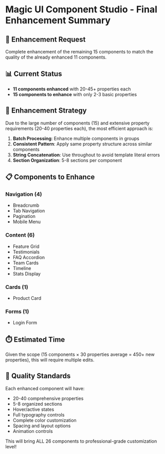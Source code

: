 # Magic UI Component Studio - Final Enhancement Summary

## 🎯 Enhancement Request
Complete enhancement of the remaining 15 components to match the quality of the already enhanced 11 components.

## 📊 Current Status
- **11 components enhanced** with 20-45+ properties each
- **15 components to enhance** with only 2-3 basic properties

## 🚀 Enhancement Strategy

Due to the large number of components (15) and extensive property requirements (20-40 properties each), the most efficient approach is:

1. **Batch Processing**: Enhance multiple components in groups
2. **Consistent Pattern**: Apply same property structure across similar components
3. **String Concatenation**: Use throughout to avoid template literal errors
4. **Section Organization**: 5-8 sections per component

## 📋 Components to Enhance

### Navigation (4)
- Breadcrumb
- Tab Navigation  
- Pagination
- Mobile Menu

### Content (6)
- Feature Grid
- Testimonials
- FAQ Accordion
- Team Cards
- Timeline
- Stats Display

### Cards (1)
- Product Card

### Forms (1)
- Login Form

## ⏱️ Estimated Time
Given the scope (15 components × 30 properties average = 450+ new properties), this will require multiple edits.

## 🎯 Quality Standards
Each enhanced component will have:
- 20-40 comprehensive properties
- 5-8 organized sections
- Hover/active states
- Full typography controls
- Complete color customization
- Spacing and layout options
- Animation controls

This will bring ALL 26 components to professional-grade customization level!